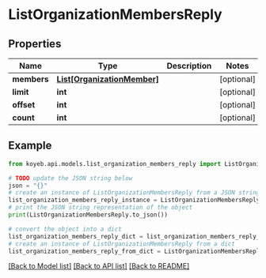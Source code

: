 # ListOrganizationMembersReply


## Properties

Name | Type | Description | Notes
------------ | ------------- | ------------- | -------------
**members** | [**List[OrganizationMember]**](OrganizationMember.md) |  | [optional] 
**limit** | **int** |  | [optional] 
**offset** | **int** |  | [optional] 
**count** | **int** |  | [optional] 

## Example

```python
from koyeb.api.models.list_organization_members_reply import ListOrganizationMembersReply

# TODO update the JSON string below
json = "{}"
# create an instance of ListOrganizationMembersReply from a JSON string
list_organization_members_reply_instance = ListOrganizationMembersReply.from_json(json)
# print the JSON string representation of the object
print(ListOrganizationMembersReply.to_json())

# convert the object into a dict
list_organization_members_reply_dict = list_organization_members_reply_instance.to_dict()
# create an instance of ListOrganizationMembersReply from a dict
list_organization_members_reply_from_dict = ListOrganizationMembersReply.from_dict(list_organization_members_reply_dict)
```
[[Back to Model list]](../README.md#documentation-for-models) [[Back to API list]](../README.md#documentation-for-api-endpoints) [[Back to README]](../README.md)


